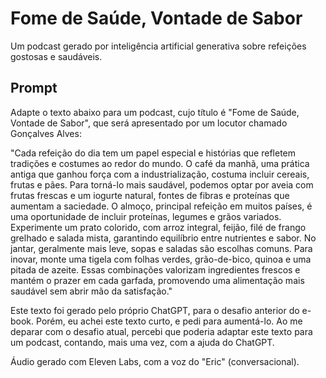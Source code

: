 # Fome de Saúde, Vontade de Sabor

Um podcast gerado por inteligência artificial generativa sobre refeições gostosas e saudáveis.

## Prompt

Adapte o texto abaixo para um podcast, cujo título é "Fome de Saúde, Vontade de Sabor", que será apresentado por um locutor chamado Gonçalves Alves:

"Cada refeição do dia tem um papel especial e histórias que refletem tradições e costumes ao redor do mundo. O café da manhã, uma prática antiga que ganhou força com a industrialização, costuma incluir cereais, frutas e pães. Para torná-lo mais saudável, podemos optar por aveia com frutas frescas e um iogurte natural, fontes de fibras e proteínas que aumentam a saciedade. O almoço, principal refeição em muitos países, é uma oportunidade de incluir proteínas, legumes e grãos variados. Experimente um prato colorido, com arroz integral, feijão, filé de frango grelhado e salada mista, garantindo equilíbrio entre nutrientes e sabor. No jantar, geralmente mais leve, sopas e saladas são escolhas comuns. Para inovar, monte uma tigela com folhas verdes, grão-de-bico, quinoa e uma pitada de azeite. Essas combinações valorizam ingredientes frescos e mantém o prazer em cada garfada, promovendo uma alimentação mais saudável sem abrir mão da satisfação."

Este texto foi gerado pelo próprio ChatGPT, para o desafio anterior do e-book. Porém, eu achei este texto curto, e pedi para aumentá-lo.
Ao me deparar com o desafio atual, percebi que poderia adaptar este texto para um podcast, contando, mais uma vez, com a ajuda do ChatGPT.

Áudio gerado com Eleven Labs, com a voz do "Eric" (conversacional).
